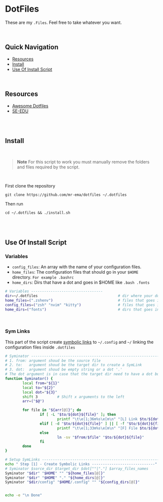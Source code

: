 # DotFiles
These are my `.Files`. Feel free to take whatever you want.

</br>

## Quick Navigation
- [Resources](https://github.com/mr-ema/dotfiles#resources)
- [Install](https://github.com/mr-ema/dotfiles#resources)
- [Use Of Install Script](https://github.com/mr-ema/dotfiles#use-of-install-script)

</br>

## Resources
- [Awesome Dotfiles](https://github.com/webpro/awesome-dotfiles)
- [SE-EDU](https://se-education.org/learningresources/contents/dotfiles/Dotfiles.html)

</br>
</br>

## Install

</br>

> **Note**
> For this script to work you must manually remove the folders and files required by the script.

</br>

First clone the repository
```
git clone https://github.com/mr-ema/dotfiles ~/.dotfiles
```
Then run
```
cd ~/.dotfiles && ./install.sh
```

</br>
</br>

## Use Of Install Script

### Variables
- `config_files`: An array with the name of your configuration files.
- `home_files`: The configuration files that should go in your `$HOME` directory. `For example .bashrc`
- `home_dirs`: Dirs that have a dot and goes in $HOME like `.bash .fonts`

```bash
# Variables ---------------------------------
dir=~/.dotfiles                                     # dir where your dots files live
home_files=(".zshenv")                              # files that goes in $HOME
config_files=("zsh" "nvim" "kitty")                 # files that goes in $HOME/.config
home_dirs=("fonts")                                 # dirs that goes in $HOME and are dot dirs. ex: '.bash, .fonts'
```

</br>

### Sym Links
This part of the script create [symbolic links](https://www.futurelearn.com/info/courses/linux-for-bioinformatics/0/steps/201767)
to `~/.config` and `~/` linking the configuration files inside `.dotfiles`

```bash
# Syminator ------------------------------------------------------------------
# 1. from: argument shoud be the source file
# 2. to:   argument shoud be the target dir to create a SymLink
# 3. dot:  argument shoud be empty string or a dot '.'
# The dot argument is in case that the target dir need to have a dot but the source file dont have one.
function Syminator() {
        local from="${1}"
        local to="${2}"
        local dot="${3}"
        shift 3         # Shift x arguments to the left
        arr=("$@")

        for file in "${arr[@]}"; do
                if [ -L "$to/${dot}${file}" ]; then
                        printf "\t\e[1;36m%s\e[m\n" "[L] Link $to/${dot}${file} already exists"
                elif [ -d "$to/${dot}${file}" ] || [ -f "$to/${dot}${file}" ]; then
                        printf "\t\e[1;33m%s\e[m\n" "[F] File $to/${dot}${file} already exists"
                else
                        ln -sv "$from/$file" "$to/${dot}${file}"
                fi
        done
}

# Setup SymLinks ------------------------------------------------------------
echo " Step [1] - Create Symbolic Links -----------------------------"
# Syminator $sorce_dir $target_dir $dot[""|"."] $array_files_names
Syminator "$dir" "$HOME" "" "${home_files[@]}" 
Syminator "$dir" "$HOME" "." "${home_dirs[@]}"
Syminator "$dir/config" "$HOME/.config" "" "${config_dirs[@]}" 


echo -e "\n Done"
```
